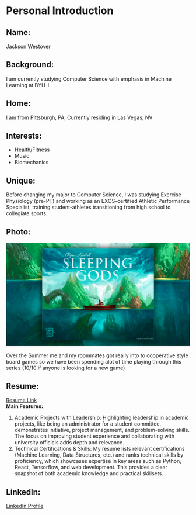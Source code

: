 # Personal Introduction

## Name:
Jackson Westover
<!-- Enter your name here -->

## Background:
<!-- Provide a brief background about yourself here -->
I am currently studying Computer Science with emphasis in Machine Learning at BYU-I

## Home:
<!-- Mention your home town, city, and state -->
I am from Pittsburgh, PA, Currently residing in Las Vegas, NV

## Interests:
<!-- List your main interests here -->
*  Health/Fitness
*  Music
*  Biomechanics

## Unique:
<!-- Share something unique about yourself here. Update your iLearn/Canvas profile accordingly. -->
Before changing my major to Computer Science, I was studying Exercise Physiology (pre-PT) and working as an EXOS-certified Athletic Performance Specialist, training student-athletes transitioning from high school to collegiate sports.

## Photo:
![Your favorite activity or experience](sg-review-1.png)  
<!-- Provide a brief explanation of the photo -->
Over the Summer me and my roommates got really into to cooperative style board games so we have been spending alot of time playing through this series (10/10 if anyone is looking for a new game)

## Resume:  
[Resume Link](https://github.com/jcwestover/CSE-397/blob/main/Jackson%20Westover%20397%20Resume.pdf)  
**Main Features:**  
1. <!-- Describe the first unique element of your resume --> Academic Projects with Leadership: Highlighting leadership in academic projects, like being an administrator for a student committee, demonstrates initiative, project management, and problem-solving skills. The focus on improving student experience and collaborating with university officials adds depth and relevance.
2. <!-- Describe the second unique element of your resume --> Technical Certifications & Skills: My resume lists relevant certifications (Machine Learning, Data Structures, etc.) and ranks technical skills by proficiency, which showcases expertise in key areas such as Python, React, Tensorflow, and web development. This provides a clear snapshot of both academic knowledge and practical skillsets.

## LinkedIn:  
[LinkedIn Profile](www.linkedin.com/in/jackson-westover)  


